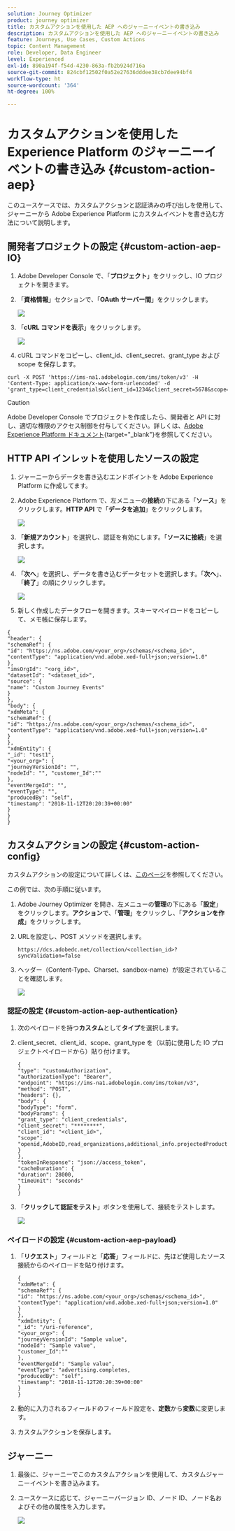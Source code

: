 ```yaml
---
solution: Journey Optimizer
product: journey optimizer
title: カスタムアクションを使用した AEP へのジャーニーイベントの書き込み
description: カスタムアクションを使用した AEP へのジャーニーイベントの書き込み
feature: Journeys, Use Cases, Custom Actions
topic: Content Management
role: Developer, Data Engineer
level: Experienced
exl-id: 890a194f-f54d-4230-863a-fb2b924d716a
source-git-commit: 824cbf12502f0a52e27636dddee38cb7dee94bf4
workflow-type: ht
source-wordcount: '364'
ht-degree: 100%

---
```


# カスタムアクションを使用した Experience Platform のジャーニーイベントの書き込み {#custom-action-aep}

このユースケースでは、カスタムアクションと認証済みの呼び出しを使用して、ジャーニーから Adobe Experience Platform にカスタムイベントを書き込む方法について説明します。

## 開発者プロジェクトの設定 {#custom-action-aep-IO}

1. Adobe Developer Console で、「**プロジェクト**」をクリックし、IO プロジェクトを開きます。

1. 「**資格情報**」セクションで、「**OAuth サーバー間**」をクリックします。

   ![](assets/custom-action-aep-1.png)

1. 「**cURL コマンドを表示**」をクリックします。

   ![](assets/custom-action-aep-2.png)

1. cURL コマンドをコピーし、client_id、client_secret、grant_type および scope を保存します。

```
curl -X POST 'https://ims-na1.adobelogin.com/ims/token/v3' -H 'Content-Type: application/x-www-form-urlencoded' -d 'grant_type=client_credentials&client_id=1234&client_secret=5678&scope=openid,AdobeID,read_organizations,additional_info.projectedProductContext,session'
```

>[!CAUTION]
>
>Adobe Developer Console でプロジェクトを作成したら、開発者と API に対し、適切な権限のアクセス制御を付与してください。詳しくは、[Adobe Experience Platform ドキュメント](https://experienceleague.adobe.com/ja/docs/experience-platform/landing/platform-apis/api-authentication#grant-developer-and-api-access-control){target="_blank"}を参照してください。

## HTTP API インレットを使用したソースの設定

1. ジャーニーからデータを書き込むエンドポイントを Adobe Experience Platform に作成してます。

1. Adobe Experience Platform で、左メニューの&#x200B;**接続**&#x200B;の下にある「**ソース**」をクリックします。**HTTP API** で「**データを追加**」をクリックします。

   ![](assets/custom-action-aep-3.png)

1. 「**新規アカウント**」を選択し、認証を有効にします。「**ソースに接続**」を選択します。

   ![](assets/custom-action-aep-4.png)

1. 「**次へ**」を選択し、データを書き込むデータセットを選択します。「**次へ**」、「**終了**」の順にクリックします。

   ![](assets/custom-action-aep-5.png)

1. 新しく作成したデータフローを開きます。スキーマペイロードをコピーして、メモ帳に保存します。

```
{
"header": {
"schemaRef": {
"id": "https://ns.adobe.com/<your_org>/schemas/<schema_id>",
"contentType": "application/vnd.adobe.xed-full+json;version=1.0"
},
"imsOrgId": "<org_id>",
"datasetId": "<dataset_id>",
"source": {
"name": "Custom Journey Events"
}
},
"body": {
"xdmMeta": {
"schemaRef": {
"id": "https://ns.adobe.com/<your_org>/schemas/<schema_id>",
"contentType": "application/vnd.adobe.xed-full+json;version=1.0"
}
},
"xdmEntity": {
"_id": "test1",
"<your_org>": {
"journeyVersionId": "",
"nodeId": "", "customer_Id":""
},
"eventMergeId": "",
"eventType": "",
"producedBy": "self",
"timestamp": "2018-11-12T20:20:39+00:00"
}
}
}
```

## カスタムアクションの設定 {#custom-action-config}

カスタムアクションの設定について詳しくは、[このページ](../action/about-custom-action-configuration.md)を参照してください。

この例では、次の手順に従います。

1. Adobe Journey Optimizer を開き、左メニューの&#x200B;**管理**&#x200B;の下にある「**設定**」をクリックします。**アクション**&#x200B;で、「**管理**」をクリックし、「**アクションを作成**」をクリックします。

1. URLを設定し、POST メソッドを選択します。

   `https://dcs.adobedc.net/collection/<collection_id>?syncValidation=false`

1. ヘッダー（Content-Type、Charset、sandbox-name）が設定されていることを確認します。

   ![](assets/custom-action-aep-7bis.png)

### 認証の設定 {#custom-action-aep-authentication}

1. 次のペイロードを持つ&#x200B;**カスタム**&#x200B;として&#x200B;**タイプ**&#x200B;を選択します。

1. client_secret、client_id、scope、grant_type を（以前に使用した IO プロジェクトペイロードから）貼り付けます。

   ```
   {
   "type": "customAuthorization",
   "authorizationType": "Bearer",
   "endpoint": "https://ims-na1.adobelogin.com/ims/token/v3",
   "method": "POST",
   "headers": {},
   "body": {
   "bodyType": "form",
   "bodyParams": {
   "grant_type": "client_credentials",
   "client_secret": "********",
   "client_id": "<client_id>",
   "scope": "openid,AdobeID,read_organizations,additional_info.projectedProductContext,session"
   }
   },
   "tokenInResponse": "json://access_token",
   "cacheDuration": {
   "duration": 28000,
   "timeUnit": "seconds"
   }
   }
   ```

1. 「**クリックして認証をテスト**」ボタンを使用して、接続をテストします。

   ![](assets/custom-action-aep-8.png)

### ペイロードの設定 {#custom-action-aep-payload}

1. 「**リクエスト**」フィールドと「**応答**」フィールドに、先ほど使用したソース接続からのペイロードを貼り付けます。

   ```
   {
   "xdmMeta": {
   "schemaRef": {
   "id": "https://ns.adobe.com/<your_org>/schemas/<schema_id>",
   "contentType": "application/vnd.adobe.xed-full+json;version=1.0"
   }
   },
   "xdmEntity": {
   "_id": "/uri-reference",
   "<your_org>": {
   "journeyVersionId": "Sample value",
   "nodeId": "Sample value",
   "customer_Id":""
   },
   "eventMergeId": "Sample value",
   "eventType": "advertising.completes,
   "producedBy": "self",
   "timestamp": "2018-11-12T20:20:39+00:00"
   }
   }
   ```

1. 動的に入力されるフィールドのフィールド設定を、**定数**&#x200B;から&#x200B;**変数**&#x200B;に変更します。

1. カスタムアクションを保存します。

## ジャーニー

1. 最後に、ジャーニーでこのカスタムアクションを使用して、カスタムジャーニーイベントを書き込みます。

1. ユースケースに応じて、ジャーニーバージョン ID、ノード ID、ノード名およびその他の属性を入力します。

   ![](assets/custom-action-aep-9.png)
